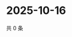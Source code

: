 # 2025-10-16

共 0 条

<!-- BEGIN ZHIHUVIDEO -->
<!-- 最后更新时间 Thu Oct 16 2025 05:10:13 GMT+0800 (China Standard Time) -->

<!-- END ZHIHUVIDEO -->
